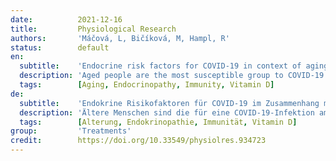 ```yaml
---
date:          2021-12-16
title:         Physiological Research
authors:       'Máčová, L, Bičíková, M, Hampl, R'
status:        default
en:
  subtitle:    'Endocrine risk factors for COVID-19 in context of aging'
  description: 'Aged people are the most susceptible group to COVID-19 infection. Immunosenescence characterized by impairment of immune function with inflamm-aging contributes to pathophysiological alterations, among which endocrine and metabolic diseases are not exception. Diabetes, obesity along with impairment of disorders of thyroid functions are the most frequent ones, the common feature of which is failure of immune system including autoimmune processes. In the minireview we discussed how COVID-19 and aging impact innate and adaptive immunity, diabetes and selected neuroendocrine processes. Mentioned is also beneficial effect of vitamin D for attenuation of these diseases and related epigenetic issues. Particular attention is devoted to the role of ACE2 protein in the light of its intimate link with renin-angiotensin regulating system.'
  tags:        [Aging, Endocrinopathy, Immunity, Vitamin D]
de:
  subtitle:    'Endokrine Risikofaktoren für COVID-19 im Zusammenhang mit der Alterung'
  description: 'Ältere Menschen sind die für eine COVID-19-Infektion am meisten empfängliche Gruppe. Die Immunoseneszenz, die durch eine Beeinträchtigung der Immunfunktion im Zusammenhang mit der Entzündungsalterung gekennzeichnet ist, trägt zu pathophysiologischen Veränderungen bei, unter denen endokrine und metabolische Erkrankungen keine Ausnahme sind. Diabetes, Fettleibigkeit und Störungen der Schilddrüsenfunktionen sind die häufigsten, denen ein Versagen des Immunsystems einschließlich Autoimmunprozessen gemeinsam ist. In dem Minivortrag wird erörtert, wie COVID-19 und das Altern die angeborene und adaptive Immunität, Diabetes und ausgewählte neuroendokrine Prozesse beeinflussen. Erwähnt wird auch die positive Wirkung von Vitamin D auf die Abschwächung dieser Krankheiten und damit zusammenhängende epigenetische Fragen. Besondere Aufmerksamkeit wird der Rolle des ACE2-Proteins gewidmet, da es eng mit dem Renin-Angiotensin-Regulationssystem verbunden ist.' 
  tags:        [Alterung, Endokrinopathie, Immunität, Vitamin D]
group:         'Treatments'
credit:        https://doi.org/10.33549/physiolres.934723
---
```

